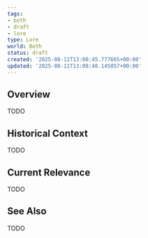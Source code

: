```yaml
---
tags:
- both
- draft
- lore
type: Lore
world: Both
status: draft
created: '2025-08-11T13:08:45.777665+00:00'
updated: '2025-08-11T13:08:48.145057+00:00'
---
```



## Overview

TODO
## Historical Context

TODO
## Current Relevance

TODO
## See Also

TODO
